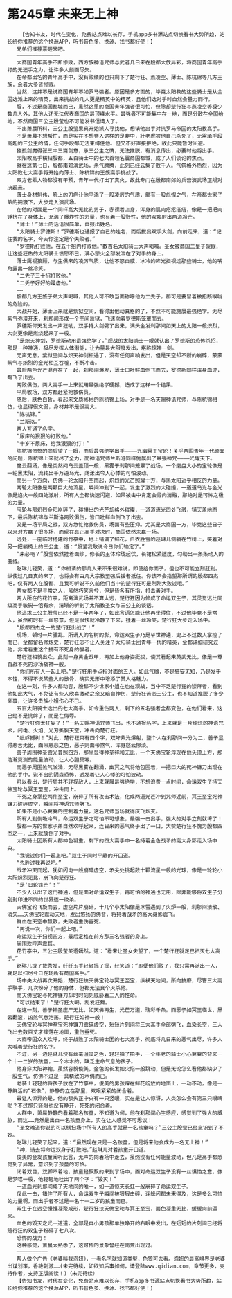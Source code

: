 # 第245章 未来无上神
        【告知书友，时代在变化，免费站点难以长存，手机app多书源站点切换看书大势所趋，站长给你推荐的这个换源APP，听书音色多、换源、找书都好使！】
       兄弟们推荐票砸来吧。
       ——————————————
       大商国青年高手不断惨败，西方族神语咒师与武者几日来在殷都大放异彩，将商国青年高手打的无还手之力，让许多人颜面尽失。
       在帝都出名的青年高手中，没有败绩的也只剩下了楚行狂、燕凌空、薄士、陈杭锦等几方王族，余者大多皆惨败。
       当然，这并不是说商国青年不如罗马强者。原因是多方面的，毕竟太阳教的这些骑士是从全国选派上来的精英，出来挑战的几人更是精英中的精英，且他们选对手时自然会量力而行。
       殷，不过是商国都城而已，虽然这里的商国青年强者很可怕，但除却楚行狂与燕凌空等极少数几人外，其他人还无法代表商国的最顶峰水平。最强者不可能集中在一地，而是分散在全国给地，不然商国三公主殷莹也不可能发书信请人了。
       不出萧晨所料，三公主殷莹果真开始派人寻找他，想请他出手对抗罗马帝国的太阳教高手。
       不是萧晨不想帮忙，而是实在不想卷入这样的是非中，壮老虎被他自己杀死了，无需承手段高超的三公主的情，任何手段都无法束缚住他。但又不好直接拒绝，故此只能暂时回避。
       独孤剑魔得张三丰三篇剑意，承三公主之情，无法推脱，有消息传出，必要时他将出手。
       太阳教高手横扫殷都，五百骑士中的七大首领名震商国都城，成了人们谈论的焦点。
       就在这第七日，殷都南郊演武场，杀气腾腾，此刻已经云集了数千人。气氛格外热烈，因为太阳教七大高手将开始向薄士、陈杭锦的王族高手挑战了。
       双方老辈人物都没有干预，青年一代打出了真火，故此专门在殷都南郊的兵营演武场正规对决起来。
       薄士身材魁伟，脸上的刀疤让他平添了一股凌厉的气质，颇有一股彪悍之气，在帝都世家子弟的拥簇下，大步走入演武场。
       在他的对面是一个同样高大无比的男子，赤裸着上身，浑身的肌肉疙疙瘩瘩，像是一把把肉锤挤在了身体上，充满了爆炸性的力量，也有着一股野性，他的双眸射出两道冷芒。
       “薄士！”薄士的话语很简单，自报出姓名。
       “太阳骑士罗德斯！”罗德斯也通报了自己的姓名，而后拔出双手大剑，向前走来，道：“记住我的名字，今天你注定是个失败者。”
       “罗德斯打败他，在五十招内打败他。”数百名太阳骑士大声喝喊。圣女被商国二皇子觊觎，让这些狂热的太阳骑士愤怒不已，满心怒火全部发泄在了对手的身上。
       薄士鹰视狼顾，与生俱来的凌厉气质，让他不怒自威，冰冷的眸光扫视过那些骑士，他的嘴角露出一丝冷笑。
       “二秃子三十招打败他。”
       “二秃子好好的蹂虐他。”
       ……
       殷都几方王族子弟大声喝喊，其他人可不敢当面称呼他为二秃子，那可是要冒着被掐断喉咙的危险的。
       大战开始，薄士上来就是紫狱空间，看得出他动真格的了，不然不可能施展最强绝学。无尽紫气弥漫开来，刹那间形成一个空间监狱，飞速向着罗德斯笼罩而去。
       罗德斯仰天发出一声狂吼，双手持大剑劈了出来，满头金发刹那间如天上的太阳一般炽烈，大剑更像是燃烧起来了一般。
       “是炽天神剑，罗德斯动用最强绝学了。”观战的太阳骑士一眼就认出了罗德斯的恐怖杀招，那是一种神通，极尽发挥人体潜能，让力量最大限度发出，堪称惊神一剑。
       无声无息，紫狱空间与炽天神剑相遇了，没有任何声响发出，但是天空却不断的崩碎，蒙蒙紫气与炽烈的金光相互吞噬，不断冲击。
       最后两色光芒混合在了一起，刹那间爆发，薄士口吐鲜血倒飞而去，罗德斯同样浑身血迹，翻飞了出去。
       两败俱伤，两大高手一上来就用最强绝学硬撼，造成了这样一个结果。
       平局收场，双方都赶紧抢救伤员。
       随后，肤色白皙，看起来文质彬彬的陈杭锦上场，对手是一名天赐神语咒师，与陈杭锦相仿，也显得很文弱，身材并不是很高大。
       “陈杭锦。”
       “兰斯洛。”
       两人互通了名字。
       “尿床的狠狠的打败他。”
       “十岁不尿床，给我狠狠的打！”
       陈杭锦愤愤的向后望了一眼，而后最强绝学出手————九幽冥王宝轮！关乎两国青年一代颜面的问题，陈杭锦上来就尽了全力，而神语咒师兰斯洛同样施展出了最强神咒————光耀天下。
       魔云翻涌，像是突然间乌云盖顶一般，黑雾于刹那间笼罩了战场，一个磨盘大小的宝轮像是一轮黑太阳，流转出千万道乌光，荡漾出令人心悸的可怕波动。
       而另一个方向，仿佛一轮太阳升空而起，炽烈的光芒照耀十方，与黑太阳近乎相反的力量。
       两轮太阳像是两颗巨大的流星，瞬间冲到了一起，发生了激烈的大碰撞，一道道乌光与金光像是焰火一般四处激射，所有人全都快速闪避，如果被击中肯定会骨肉消融，那绝对是可怖之极的力量。
       宝轮与那炽烈金阳崩碎了，碰撞出的光芒却格外璀璨，一道道流光四处飞溅，铺天盖地而下，最后陈杭锦与兰斯洛两败俱伤，皆口吐鲜血倒飞了出去。
       又是一场平局之战，双方急忙抢救伤员，场面有些压抑。尤其是大商国一方，毕竟这些日子以来对方赢了很多场，而现在真正高手对决时，商国依然未赢一场。
       远处，一座临时搭建的竹亭中，地上铺满了鲜花，白衣胜雪的赵琳儿侧躺在竹椅上，笑着对另一把躺椅上的三公主，道：“殷莹我敢说今日你们输定了。”
       “未必吧？”殷莹依然挂着面纱，修长的玉体玲珑起伏，长裙松紧适度，勾勒出一条条动人的曲线。
       赵琳儿轻笑，道：“你相请的那几人来不来很难说，即便给你面子，但也不可能立刻赶到。纵使过几日真的来了，也将会有由几大宗教至强后援者抵住。你该不会指望那所谓的殷都四杰吧，仅有两人在殷都，且我可听说不久前他们当中的楚行狂可是刚刚大败过哦。”
       两女都不是寻常之人，虽然巧笑言兮，但是皆各有所指，打击着对手。
       两人所在的花竹亭，距离演武场并不算太远，楚行狂因为修成了命运双生子，其灵觉远比同级高手敏锐一倍有余，清晰的听到了太阳教圣女与三公主的谈话。
       他追求三公主殷莹已经不是一年两年了，如此言语怎能让他再坐得住，不过他毕竟不是常人，虽然初时有一丝怒意，但是很快就冷静了下来，挂着一丝冷笑，楚行狂大步走入场中。
       “殷都四杰之一的楚行狂出战了！”
       现场，顿时一片骚乱。所谓人的名树的影，命运双生子乃是罕世神通，史上不过数人掌控了而已，全都留名修炼史，楚行狂怎不让人关注？太阳骑士团青年一代的精英，全都详细研究过他，非常看重这个拥有不死身的强者。
       楚行狂相貌出众，此刻一身黄金战甲，再加上他身姿挺拔，使其看起来英武无比，像是一尊百战不死的沙场战神一般。
       “你们所有人一起上吧。”楚行狂用手点指对面的五人。如此气魄，不是狂妄无知，乃是发乎本性，不得不说某些人的傲骨，确实无形中增添了其人格魅力。
       在这一刻，许多人都动容，殷都不少世家小姐在也在观战，当中不乏楚行狂的崇拜者，看到他如此大气，不免让有些人欣喜激动之余又暗自神伤，楚行狂苦恋三公主，也不知道推脱了多少亲事，让许多贵族小姐伤心不已。
       五百太阳骑士选出的七大高手，如今重伤两人，剩下的五名强者全都变色，在他们看来，这已经不是挑衅了，而是在侮辱。
       “楚行狂你太狂妄了！”一名天赐神语咒师飞出，也不通报名字，上来就是一片绚烂的神语咒术，闪电、火焰、光刃撕裂天空，冲击向楚行狂。
       “蚍蜉撼树！”对此，楚行狂只有四个字，双眸紫光爆射，整个人在刹那间一分为二，善子显得悲苦无比，面带慈悲之色，恶子则面带煞气，浑身愁云惨淡。
       善子周围神圣霞光普照四方，那里显得神圣祥和无比，一个天佛宝轮浮现在他头顶上方，那浩瀚莫测的能量波动，让人心胆具寒。
       而恶子周围煞气汹涌，无尽黑雾在翻涌，幽冥之气将他包围着，一把巨大的死神镰刀出现在他的手中，说不出的阴森恐怖，透发着让人心悸的可怕波动。
       可以看出，楚行狂并不轻视敌人，上来就展最强绝学，不想浪费一点时间，命运双生子持天佛宝轮与冥王至宝，冲击而上。
       不死之身掌控两件至宝，崩碎了所有攻击术法，化成两道光芒冲到咒师近前，冥王至宝死神镰刀破碎虚空，瞬间将神语咒师劈飞。
       如果不是小心翼翼的控制着力量，这名咒师当场就得灰飞烟灭。
       所有人到倒吸冷气，命运双生子之可怕不可想象，最强一击出手，强大的对手立刻就垮了！
       殷都一方的世家子弟自然欢呼起来，连日来的恶气终于出了一口，大赞楚行狂不愧为殷都四杰之一，上来就放倒了对手。
       太阳骑士团所有人都神色凝重，剩下的四大高手中一名持着金色战矛的高大身影走入场中央。
       “我说过你们一起上吧。”双生子同时平静的开口道。
       “先胜过我再说吧。”
       战矛冲天而起，犹如闪电一般崩碎虚空，矛尖处挑起数十颗流星一般的光球，像是一轮轮小太阳炽烈无比，崩飞向楚行狂。
       “是‘日轮锋芒’！”
       不少人认出了这门神通，但是面对命运双生子，再可怕的神通也无用，除非能够将双生子分别封印进不同的世界逐一绞杀。
       天佛宝轮飞旋而去，虚空片片崩碎，十几个小太阳像是冰雪遇到了火炉一般，刹那间溃散、消失……天佛宝轮震动天地，发出悠扬的佛音，将持着战矛的高大身影震飞。
       鲜血在天空中飘散，失败者重伤垂死。
       “再说一次，你们一起上吧。”
       命运双生子扫视四方，最后定格在前方那三名强者的身上。
       周围欢呼声震耳。
       花竹亭中，三公主殷莹笑语嫣然，道：“看来让圣女失望了，一个楚行狂就足已扫灭七大高手。”
       赵琳儿拢了拢秀发，纤纤玉手轻轻摇了摇，轻笑道：“即便他们败了，我只需再派出一人，就足以扫尽今日在场所有商国高手。”
       场中央大战再次开始，楚行狂挟天佛宝轮与冥王至宝，纵横天地间，所向披靡，尽管三大高手联手，几次粉碎了他的身体，但都无法真个灭杀他。
       而天佛宝轮与死神镰刀却时时刻刻威胁着三人的性命。
       “可以结束了！”楚行狂大喝，乱发狂舞。
       在这一刻，善子神圣庄严无比，如天佛再生，光芒万道，瑞彩千条。而恶子如冥王临世，黑云翻滚，凶煞气息浩荡。楚行狂如神一般！
       天佛宝轮与冥神至宝死神镰刀震碎虚空，短短片刻间将三大高手全部劈飞，血染长空，三人飞出去数百丈才摔落在地面，重伤垂死。
       大商帝国众人欢呼，终于战败了太阳骑士团的七大高手，彻底将几日来的恶气出尽，许多人大喊着楚行狂的名字。
       不过，另一边赵琳儿没有丝毫沮丧之色，轻轻拍了拍手，一个年老的骑士小心翼翼的背来一个十一二岁的孩童，一个木木的，缺乏生命气息的孩子。
       他身穿太阳神袍，虽然容貌俊美，金色的长发如火焰一般跳动，但是无论怎么看他都缺少了一股生气，仿佛不过是一具精致的木偶而已。
       老骑士轻轻的将孩子放在了竹亭中，俊美的男孩踩在鲜花绽放的地面上，一动不动，像是一尊鲜活的“石像”，静静的立在那里，双眼紧紧的闭合着。
       最让人惊异的是，他的额头正中央有一只竖眼，实在是让人惊讶，人类怎么会有第三只眼睛呢？不过那只竖眼也没有睁开，死死的闭合着。
       人群中，萧晨静静的看着那名孩童，不知道为何，他在刹那间心生感应，感觉到了强大的威胁，而这……竟然是出自一名孩童身上，实在让人感觉不可思议！
       “圣女难道你说的可以横扫场中所有人的高手就是一名孩童吗？”三公主殷莹已经意识到了不妙。
       赵琳儿轻笑了起来，道：“虽然现在只是一名孩童，但是将来他会成为一名无上神！”
       “神，请去将命运双身子打败吧。”赵琳儿对着孩童开口道。
       俊美的金发孩童闻听此言，无声的向着场中走去，虽然没有任何能量波动，但凡是高手都感觉到了异常，意识到了孩童的可怕。
       闭着双目，双脚不着地，孩童轻飘飘的来到了场中，面对命运双生子没有一丝惧怕之意，像是梦呓一般，他轻轻地吐出了两个字：“毁灭！”
       一道血光刹那间成了天地间的唯一，如一道惊天长虹一般崩碎了命运双生子。
       仅此一击，镇住了所有人，命运双生子瞬间被狠狠击碎，连躲闪都未来得及，这是多么可怕的力量啊，而出手者不过是一名十一二岁的孩童而已。
       双生子在远空慢慢凝聚成形，楚行狂挟天佛宝轮与冥王至宝，面色凝重无比，缓缓向前逼来。
       血色的毁灭之光一道道，全部是自小男孩那单独睁开的右眼中发出，在短短的片刻间已经将楚行狂的双生子粉碎了七八次。
       恐怖的战力！
       这种感觉，萧晨太熟悉了，这可怖的景象曾经在南荒出现过。
       ——————————
       帮人做个广告《老婆叫我泡妞》，一看名字就知道类型，色狼可去看。泡妞的最高境界是老婆出谋划策，香艳刺激……(未完待续，如欲知后事如何，请登陆www.qidian.com，章节更多，支持作者，支持正版阅读！)（未完待续）
       【告知书友，时代在变化，免费站点难以长存，手机app多书源站点切换看书大势所趋，站长给你推荐的这个换源APP，听书音色多、换源、找书都好使！】